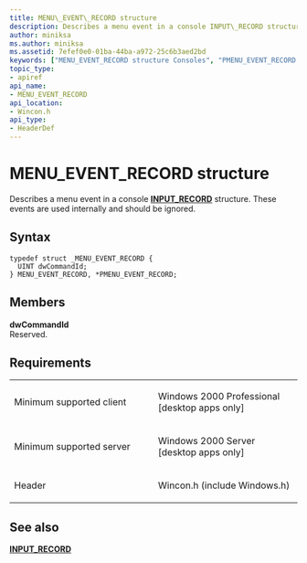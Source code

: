 ```yaml
---
title: MENU\_EVENT\_RECORD structure
description: Describes a menu event in a console INPUT\_RECORD structure. These events are used internally and should be ignored.
author: miniksa
ms.author: miniksa
ms.assetid: 7efef0e0-01ba-44ba-a972-25c6b3aed2bd
keywords: ["MENU_EVENT_RECORD structure Consoles", "PMENU_EVENT_RECORD structure pointer Consoles"]
topic_type:
- apiref
api_name:
- MENU_EVENT_RECORD
api_location:
- Wincon.h
api_type:
- HeaderDef
---
```


# MENU\_EVENT\_RECORD structure


Describes a menu event in a console [**INPUT\_RECORD**](input-record-str.md) structure. These events are used internally and should be ignored.

Syntax
------

```ManagedCPlusPlus
typedef struct _MENU_EVENT_RECORD {
  UINT dwCommandId;
} MENU_EVENT_RECORD, *PMENU_EVENT_RECORD;
```

Members
-------

**dwCommandId**  
Reserved.

Requirements
------------

<table>
<colgroup>
<col width="50%" />
<col width="50%" />
</colgroup>
<tbody>
<tr class="odd">
<td><p>Minimum supported client</p></td>
<td><p>Windows 2000 Professional [desktop apps only]</p></td>
</tr>
<tr class="even">
<td><p>Minimum supported server</p></td>
<td><p>Windows 2000 Server [desktop apps only]</p></td>
</tr>
<tr class="odd">
<td><p>Header</p></td>
<td>Wincon.h (include Windows.h)</td>
</tr>
</tbody>
</table>

## <span id="see_also"></span>See also


[**INPUT\_RECORD**](input-record-str.md)

 

 




